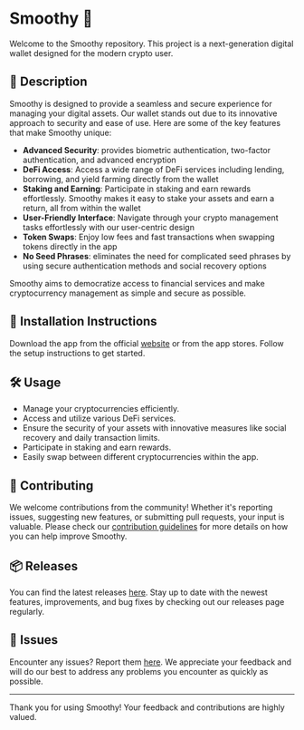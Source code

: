 
# Smoothy 🚀

Welcome to the Smoothy repository. This project is a next-generation digital wallet designed for the modern crypto user.

## 📜 Description

Smoothy is designed to provide a seamless and secure experience for managing your digital assets. Our wallet stands out due to its innovative approach to security and ease of use. Here are some of the key features that make Smoothy unique:

- **Advanced Security**: provides biometric authentication, two-factor authentication, and advanced encryption
- **DeFi Access**: Access a wide range of DeFi services including lending, borrowing, and yield farming directly from the wallet
- **Staking and Earning**: Participate in staking and earn rewards effortlessly. Smoothy makes it easy to stake your assets and earn a return, all from within the wallet
- **User-Friendly Interface**: Navigate through your crypto management tasks effortlessly with our user-centric design
- **Token Swaps**: Enjoy low fees and fast transactions when swapping tokens directly in the app
- **No Seed Phrases**: eliminates the need for complicated seed phrases by using secure authentication methods and social recovery options

Smoothy aims to democratize access to financial services and make cryptocurrency management as simple and secure as possible.

## 🚀 Installation Instructions

Download the app from the official [website](https://www.example.com) or from the app stores. Follow the setup instructions to get started.

## 🛠️ Usage

- Manage your cryptocurrencies efficiently.
- Access and utilize various DeFi services.
- Ensure the security of your assets with innovative measures like social recovery and daily transaction limits.
- Participate in staking and earn rewards.
- Easily swap between different cryptocurrencies within the app.

## 🤝 Contributing

We welcome contributions from the community! Whether it's reporting issues, suggesting new features, or submitting pull requests, your input is valuable. Please check our [contribution guidelines](../../contributing) for more details on how you can help improve Smoothy.

## 📦 Releases

You can find the latest releases [here](../../releases). Stay up to date with the newest features, improvements, and bug fixes by checking out our releases page regularly.

## 🐛 Issues

Encounter any issues? Report them [here](../../issues). We appreciate your feedback and will do our best to address any problems you encounter as quickly as possible.

---

Thank you for using Smoothy! Your feedback and contributions are highly valued.

